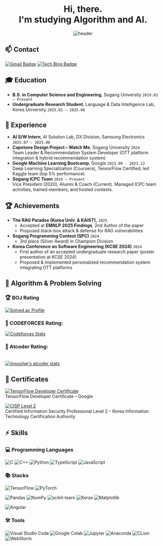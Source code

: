 <!--
**jinsoolve/jinsoolve** is a ✨ _special_ ✨ repository because its `README.md` (this file) appears on your GitHub profile.

Here are some ideas to get you started:

- 🔭 I’m currently working on ...
- 🌱 I’m currently learning ...
- 👯 I’m looking to collaborate on ...
- 🤔 I’m looking for help with ...
- 💬 Ask me about ...
- 📫 How to reach me: ...
- 😄 Pronouns: ...
- ⚡ Fun fact: ...

👀 🎅🙆‍♂️🌲🤶🧑‍🎄☃️
🏃‍♀️ 🚶🏻‍♀️🍰  🏊 🎄  🎁 🔴 🦌 ❄️ ☃️ 🏃 ☀️ 🎣 🌊 🎂🌞날씨⛅️ 
 🎾 스포츠🏓 ⚾️ 🏀 🏐
 📈주식📉📰📢 1️⃣2️⃣3️⃣ ❶❷ ➌
 🌻📑💰💸경제👁‍🗨🏡📱🔔📺 ☎️
🔥공지📣 🫰❤️  🧡  🤎 ❗️⚠️ ❤️👇🔽 ☎🔹
​
🥁👬🎗🐶🐱😱👽💗🐬🤠🔥💌💬📌📍✅✔️✔📢🔈🔊🔔📣📷 🔴🔵🚀💥☢️🚨🎁📚 👠👚👙👛👜 💼👝🛍🎒👞👟👡👢💚💘 🏰 🏡🌛⭐️🍀👍🏻😮😍🤭 ♾😌💕🙌🏼🙆🏻‍📍🙊⚖️🚗 🏍️ 🎼 🔋🔌💻🖥🖨⌨🖱🖲💽💾💿📀🏃 🛒 🏹 🅰🍧🍉🍑   ✨️☕🎀🎨🌳 ✒🙌 🙋‍♂️🙅🏻🏃‍♂️🏃‍♀️ 🔗☎📞🍅 📫📪📬📭📮🗳✏✒🖋🖊🖌🖍📋📍📌🗒📝📅📅📆🗓🕒⌛⏳⌚⏱⏲🕰⏰🎂🍩🍔🍯📖🏝️🌈💤 💕💗💙🔎 🎉🌏🤝📩📚⭐️📆 🎯😎😘😁😭😳😷🤣😝🔔 💎⛑👒🎩🎓💋💄💍🍁 🎓 📮⚓📻👋🦷♀‍♂🙋‍🙋‍💜💜👔🎙🎧🎼🎵🎶🎙🎤🎚🖍🐰📂💕🌊💖🎶🎵🌹🌞🌺🌷 🎹🏠💓💧✌☠🖐️👇❤ ⚡🌟🌿👏📍🍂🥇🎻🎷📰👩🏻‍🎨🎨👩🏼‍💻🎬🎊🌉🎈🎆🎇✨🎉🎊🎃🎄🎋🎍🎎🎏🎐🎑🎀🎁🎗🎞🎟🎫🎠🎡🎢🎪🎭🖼🎨🛒👓🕶⚽⚾🏀🏐💪🏈🏉🎱🎳⛳⛸🏏🏑🏓🏸🎾🎯🥊🥋🥇🥈🥉🏅🎖🏆🎣🎽🛶🎿🥅🏒🎮🕹🎰🎲🔮🎴🃏🀄♟♠♣♥♦🎛🎧📯🥁🎷🎺🎸🎻🎹📻🔓🔏🔐🔑🗝⚒⛏🛠🔧🔩⚙🗜🛢⚗🔭⚖📿⛓🛡🏹🗡⚔🔪💣🔫📟📠📱📲📳📴🚬⚰⚱🗿🎥🎬📽📡📺📷📹📼🔍🔎🕯🕯📑📰🗞🔖🏷💰💴💵💵💶💷💸💳🏧✉📧📨📤📤📦📦💼📁📂🗂📇📈📉📊📎🖇📏📐✂🗃🗄🗑​
-->

<div align="center">

<h1>
Hi, there.  <br/>
I'm studying Algorithm and AI.
</h1>

![header](https://capsule-render.vercel.app/api?type=waving&color=gradient&customColorList=12&height=300&section=header&text=jinsoolve&fontSize=80)

</div>


## 📫 Contact
[![Gmail Badge](https://img.shields.io/badge/-Gmail-c14438?style=flat-square&logo=Gmail&logoColor=white&link=mailto:jinsoolve@gmail.com)](mailto:jinsoolve@gmail.com) 
[![Tech Blog Badge](https://img.shields.io/badge/-Tech%20blog-black?style=flat-square&logo=github&link=https://jinsoolve.com)](https://jinsoolve.com)


## 🎓 Education
- **B.S. in Computer Science and Engineering**, Sogang University `2019.03 – Present`
- **Undergraduate Research Student**, Language & Data Intelligence Lab, Korea University `2025.01 – 2025.06`


## 💼 Experience
- **AI S/W Intern**, AI Solution Lab, DX Division, Samsung Electronics `2025.07 – 2025.08`  
- **Capstone Design Project – Watch Me**, Sogang University `2024`  
  Team Leader & Recommendation System Developer (OTT platform integration & hybrid recommendation system)  
- **Google Machine Learning Bootcamp**, Google `2023.09 - 2023.12`  
  Deep Learning Specialization (Coursera), TensorFlow Certified; led Kaggle team (top 5% performance)  
- **Sogang ICPC Team** `2019 – Present`  
  Vice President (2020), Alumni & Coach (Current). Managed ICPC team activities, trained members, and hosted contests.  


## 🏆 Achievements
- **The RAG Paradox (Korea Univ. & KAIST),** `2025`  
  - Accepted at **EMNLP 2025 Findings**, 2nd Author of the paper
  - Proposed black-box attack & defense for RAG vulnerabilities  
- **Sogang Programming Contest (SPC)** `2024`  
  - 3rd place (Silver Award) in Champion Division  
- **Korea Conference on Software Engineering (KCSE 2024)** `2024`  
  - First author of an accepted undergraduate research paper (poster presentation at KCSE 2024) 
  - Proposed & implemented personalized recommendation system integrating OTT platforms  

## 🥇 Algorithm & Problem Solving

### 🏆 BOJ Rating
[![Solved.ac Profile](http://mazassumnida.wtf/api/v2/generate_badge?boj=jinsoolve)](https://solved.ac/profile/jinsoolve)


<!-- 배너형태
<br><br>
[![Solved.ac
프로필](http://mazassumnida.wtf/api/mini/generate_badge?boj=jinsoolve)](https://solved.ac/profile/jinsoolve) 
-->


### 🍁 CODEFORCES Rating:

[![Codeforces Stats](https://codeforces-readme-stats.vercel.app/api/card?username=jinsoolve&theme=dracula)](https://codeforces.com/profile/jinsoolve)

<!-- 구버전
[![CodeForces Profile](https://cf.leed.at?id=jinsoolve)](https://codeforces.com/profile/jinsoolve) -->

### 🌿 Atcoder Rating: <br><br>
[![jinsoolve's atcoder stats](https://atcoder-readme-stats.vercel.app/stats/jinsoolve?theme=darcula&width=450&show_history=3&show_icons=true)](https://github.com/iwbc-mzk/atcoder-readme-stats)


<!-- 구버전 -->
<!-- <img src="https://atrating.baoshuo.dev/rating?username=jinsoolve"> -->


## 📜 Certificates

[![TensorFlow Developer Certificate](https://img.shields.io/badge/TensorFlow-Developer%20Certificate-FF6F00?logo=tensorflow&logoColor=white&style=for-the-badge)](https://www.tensorflow.org/certificate)  
TensorFlow Developer Certificate – Google  


[![CISP Level 2](https://img.shields.io/badge/Information%20Security-Professional%20Lv2-1976D2?logo=security&logoColor=white&style=for-the-badge)](https://www.kitca.or.kr)  
Certified Information Security Professional Level 2 – Korea Information Technology Certification Authority  

## ⚡ Skills

### 💻 Programming Languages

![C](https://img.shields.io/badge/C-00599C?style=flat-square&logo=c&logoColor=white)
![C++](https://img.shields.io/badge/C++-00599C?style=flat-square&logo=c%2B%2B&logoColor=white)
![Python](https://img.shields.io/badge/Python-3776AB?style=flat-square&logo=python&logoColor=white)
![TypeScript](https://img.shields.io/badge/TypeScript-3178C6?style=flat-square&logo=typescript&logoColor=white)
![JavaScript](https://img.shields.io/badge/JavaScript-F7DF1E?style=flat-square&logo=javascript&logoColor=black)


### 📚 Stacks
![TensorFlow](https://img.shields.io/badge/TensorFlow-FF6F00?style=flat-square&logo=tensorflow&logoColor=white)
![PyTorch](https://img.shields.io/badge/PyTorch-EE4C2C?style=flat-square&logo=pytorch&logoColor=white)

![Pandas](https://img.shields.io/badge/Pandas-150458?style=flat-square&logo=pandas&logoColor=white)
![NumPy](https://img.shields.io/badge/NumPy-013243?style=flat-square&logo=numpy&logoColor=white)
![scikit-learn](https://img.shields.io/badge/scikit--learn-F7931E?style=flat-square&logo=scikit-learn&logoColor=white)
![Keras](https://img.shields.io/badge/Keras-D00000?style=flat-square&logo=keras&logoColor=white)
![Matplotlib](https://img.shields.io/badge/Matplotlib-11557C?style=flat-square&logo=matplotlib&logoColor=white)

![Angular](https://img.shields.io/badge/Angular-DD0031?style=flat-square&logo=angular&logoColor=white)

### 🛠 Tools
![Visual Studio Code](https://img.shields.io/badge/Visual%20Studio%20Code-007ACC?style=flat-square&logo=visual-studio-code&logoColor=white)
![Google Colab](https://img.shields.io/badge/Google%20Colab-F9AB00?style=flat-square&logo=google-colab&logoColor=white)
![Jupyter](https://img.shields.io/badge/Jupyter-F37626?style=flat-square&logo=jupyter&logoColor=white)
![Anaconda](https://img.shields.io/badge/Anaconda-44A833?style=flat-square&logo=anaconda&logoColor=white)
![CLion](https://img.shields.io/badge/CLion-000000?style=flat-square&logo=clion&logoColor=white)
![WebStorm](https://img.shields.io/badge/WebStorm-000000?style=flat-square&logo=webstorm&logoColor=white)